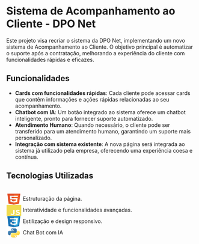 # Sistema de Acompanhamento ao Cliente - DPO Net

Este projeto visa recriar o sistema da DPO Net, implementando um novo sistema de Acompanhamento ao Cliente. O objetivo principal é automatizar o suporte após a contratação, melhorando a experiência do cliente com funcionalidades rápidas e eficazes.

## Funcionalidades

- **Cards com funcionalidades rápidas**: Cada cliente pode acessar cards que contêm informações e ações rápidas relacionadas ao seu acompanhamento.
- **Chatbot com IA**: Um botão integrado ao sistema oferece um chatbot inteligente, pronto para fornecer suporte automatizado.
- **Atendimento Humano**: Quando necessário, o cliente pode ser transferido para um atendimento humano, garantindo um suporte mais personalizado.
- **Integração com sistema existente**: A nova página será integrada ao sistema já utilizado pela empresa, oferecendo uma experiência coesa e contínua.

## Tecnologias Utilizadas

<div flex-direction="column"><br>
  
  <img align="center" alt="HTML" height="30" width="40" src="https://raw.githubusercontent.com/devicons/devicon/master/icons/html5/html5-original.svg">
   Estruturação da página.<br>
   
  <img align="center" alt="Js" height="30" width="40" src="https://raw.githubusercontent.com/devicons/devicon/master/icons/javascript/javascript-plain.svg">
  Interatividade e funcionalidades avançadas.<br>
  
  <img align="center" alt="CSS" height="30" width="40" src="https://raw.githubusercontent.com/devicons/devicon/master/icons/css3/css3-original.svg">
  Estilização e design responsivo.<br>

  <img align="center" alt="Python" height="30" width="40" src="https://raw.githubusercontent.com/devicons/devicon/master/icons/python/python-original.svg">
  Chat Bot com IA

</div>
